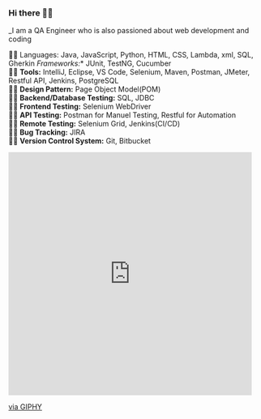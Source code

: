### Hi there 👋🏻
_I am a QA Engineer who is also passioned about web development and coding

🤸‍♀️ Languages: Java, JavaScript, Python, HTML, CSS, Lambda, xml, SQL, Gherkin
*Frameworks:** JUnit, TestNG, Cucumber\
:biking_man: **Tools:** IntelliJ, Eclipse, VS Code, Selenium, Maven, Postman, JMeter, Restful API, Jenkins, PostgreSQL\
:weight_lifting_man: **Design Pattern:** Page Object Model(POM)\
:golfing_man: **Backend/Database Testing:** SQL, JDBC\
:man_cartwheeling: **Frontend Testing:** Selenium WebDriver\
:lotus_position_man: **API Testing:** Postman for Manuel Testing, Restful for Automation\
:biking_man: **Remote Testing:** Selenium Grid, Jenkins(CI/CD)\
:lotus_position_man: **Bug Tracking:** JIRA\
:man_cartwheeling: **Version Control System:** Git, Bitbucket 

<iframe src="https://giphy.com/embed/aEwLTJvYxwo1L09oyP" width="480" height="480" frameBorder="0" class="giphy-embed" allowFullScreen></iframe><p><a href="https://giphy.com/gifs/nuevofoundation-coding-stem-anyonecancode-aEwLTJvYxwo1L09oyP">via GIPHY</a></p>

